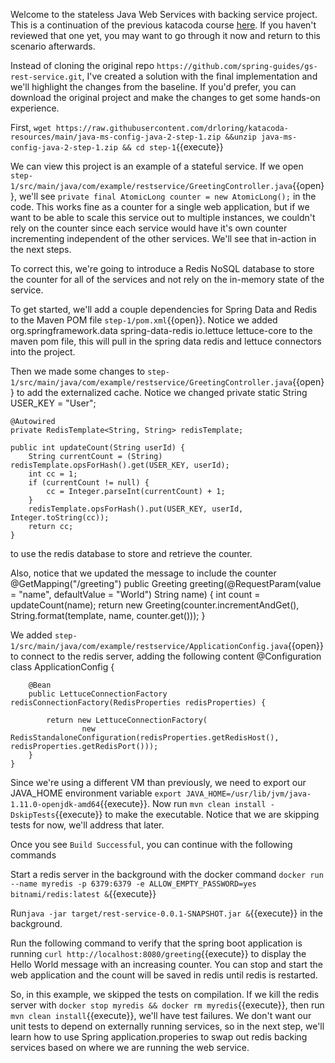 Welcome to the stateless Java Web Services with backing service project.  This is a continuation of the previous katacoda course [here](https://www.katacoda.com/ng-dloring/courses/java-ms-config/java-1).  If you haven't reviewed that one yet, you may want to go through it now and return to this scenario afterwards.

Instead of cloning the original repo `https://github.com/spring-guides/gs-rest-service.git`, I've created a solution with the final implementation and we'll highlight the changes from the baseline.  If you'd prefer, you can download the original project and make the changes to get some hands-on experience.

First,  `wget https://raw.githubusercontent.com/drloring/katacoda-resources/main/java-ms-config-java-2-step-1.zip &&unzip java-ms-config-java-2-step-1.zip && cd step-1`{{execute}}

We can view this project is an example of a stateful service.  If we open `step-1/src/main/java/com/example/restservice/GreetingController.java`{{open}}, we'll see `private final AtomicLong counter = new AtomicLong();` in the code.  This works fine as a counter for a single web application, but if we want to be able to scale this service out to multiple instances, we couldn't rely on the counter since each service would have it's own counter incrementing independent of the other services.  We'll see that in-action in the next steps.

To correct this, we're going to introduce a Redis NoSQL database to store the counter for all of the services and not rely on the in-memory state of the service.

To get started, we'll add a couple dependencies for Spring Data and Redis to the Maven POM file `step-1/pom.xml`{{open}}.  Notice we added 
	<dependency>
		<groupId>org.springframework.data</groupId>
		<artifactId>spring-data-redis</artifactId>
	</dependency>
	<dependency>
		<groupId>io.lettuce</groupId>
		<artifactId>lettuce-core</artifactId>
	</dependency>
to the maven pom file, this will pull in the spring data redis and lettuce connectors into the project.

Then we made some changes to `step-1/src/main/java/com/example/restservice/GreetingController.java`{{open}} to add the externalized cache. Notice we changed 
	private static String USER_KEY = &#x22;User&#x22;;

	@Autowired
	private RedisTemplate<String, String> redisTemplate;

	public int updateCount(String userId) {
		String currentCount = (String) redisTemplate.opsForHash().get(USER_KEY, userId);
		int cc = 1;
		if (currentCount != null) {
			cc = Integer.parseInt(currentCount) + 1;
		}
		redisTemplate.opsForHash().put(USER_KEY, userId, Integer.toString(cc));
		return cc;
	}
to use the redis database to store and retrieve the counter.

Also, notice that we updated the message to include the counter 
	@GetMapping("/greeting")
	public Greeting greeting(@RequestParam(value = &#x22;name&#x22;, defaultValue = &#x22;World&#x22;) String name) {
		int count = updateCount(name);
		return new Greeting(counter.incrementAndGet(), String.format(template, name, counter.get()));
	}

We added `step-1/src/main/java/com/example/restservice/ApplicationConfig.java`{{open}} to connect to the redis server, adding the following content 
	@Configuration
	class ApplicationConfig {

		@Bean
		public LettuceConnectionFactory redisConnectionFactory(RedisProperties redisProperties) {

			return new LettuceConnectionFactory(
					new RedisStandaloneConfiguration(redisProperties.getRedisHost(), redisProperties.getRedisPort()));
		}
	}

Since we're using a different VM than previously, we need to export our JAVA_HOME environment variable `export JAVA_HOME=/usr/lib/jvm/java-1.11.0-openjdk-amd64`{{execute}}.
Now run `mvn clean install -DskipTests`{{execute}} to make the executable.  Notice that we are skipping tests for now, we'll address that later.

Once you see `Build Successful`, you can continue with the following commands

Start a redis server in the background with the docker command `docker run --name myredis -p 6379:6379 -e ALLOW_EMPTY_PASSWORD=yes bitnami/redis:latest &`{{execute}}

Run`java -jar target/rest-service-0.0.1-SNAPSHOT.jar &`{{execute}} in the background.

Run the following command to verify that the spring boot application is running `curl http://localhost:8080/greeting`{{execute}} to display the Hello World message with an increasing counter.  You can stop and start the web application and the count will be saved in redis until redis is restarted.
	
So, in this example, we skipped the tests on compilation.  If we kill the redis server with `docker stop myredis && docker rm myredis`{{execute}}, then  run `mvn clean install`{{execute}}, we'll have test failures.  We don't want our unit tests to depend on externally running services, so in the next step, we'll learn how to use Spring application.properies to swap out redis backing services based on where we are running the web service.


